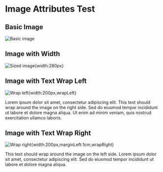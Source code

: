 # Image Attributes Test

## Basic Image

![Basic image](test-image.png)

## Image with Width

![Sized image](test-image.png){width:280px}

## Image with Text Wrap Left

![Wrap left](test-image.png){width:200px,wrapLeft}

Lorem ipsum dolor sit amet, consectetur adipiscing elit. This text should wrap around the image on the right side. Sed do eiusmod tempor incididunt ut labore et dolore magna aliqua. Ut enim ad minim veniam, quis nostrud exercitation ullamco laboris.

## Image with Text Wrap Right

![Wrap right](test-image.png){width:200px,marginLeft:1cm,wrapRight}

This text should wrap around the image on the left side. Lorem ipsum dolor sit amet, consectetur adipiscing elit. Sed do eiusmod tempor incididunt ut labore et dolore magna aliqua.
